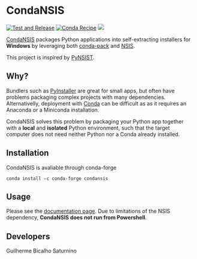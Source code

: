 CondaNSIS
==========

[![Test and Release](https://github.com/guilhermebs/CondaNSIS/actions/workflows/main.yml/badge.svg)](https://github.com/guilhermebs/CondaNSIS/actions/workflows/main.yml) [![Conda Recipe](https://img.shields.io/badge/recipe-condansis-green.svg)](https://anaconda.org/conda-forge/condansis) [![](https://img.shields.io/badge/python-3.8+-blue.svg)](https://www.python.org/downloads/) 

[CondaNSIS](https://guilhermebs.github.io/CondaNSIS/) packages Python applications into self-extracting installers for **Windows** by leveraging both [conda-pack](https://conda.github.io/conda-pack/) and [NSIS](https://nsis.sourceforge.io/Main_Page).

This project is inspired by [PyNSIST](https://pynsist.readthedocs.io/en/latest/).

Why?
----
Bundlers such as [PyInstaller](https://www.pyinstaller.org/) are great for small apps, but often have problems packaging complex projects with many dependencies.
Alternativelly, deployment with [Conda](https://docs.conda.io/en/latest/) can be difficult as as it requires an Anaconda or a Miniconda installation.

CondaNSIS solves this problem by packaging your Python app together with a **local** and **isolated** Python environment, such that the target computer does not need neither Python nor a Conda already installed.

Installation
------------
CondaNSIS is avaliable through conda-forge

```
conda install -c conda-forge condansis
```

Usage
------
Please see the [documentation page](http://guilhermebs.github.io/CondaNSIS). Due to limitations of the NSIS dependency, **CondaNSIS does not run from Powershell**.

Developers
-----------
Guilherme Bicalho Saturnino
